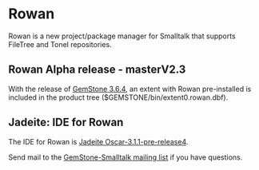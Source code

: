 # Rowan

Rowan is a new project/package manager for Smalltalk that supports FileTree and Tonel repositories.

## Rowan Alpha release - masterV2.3
With the release of [GemStone 3.6.4](https://gemtalksystems.com/products/gs64/versions36x/), an extent with Rowan pre-installed is included in the product tree ($GEMSTONE/bin/extent0.rowan.dbf).

## Jadeite: IDE for Rowan
The IDE for Rowan is [Jadeite Oscar-3.1.1-pre-release4](https://github.com/GemTalk/Jadeite/releases/tag/Oscar-3.1.1-pre-release4).

Send mail to the [GemStone-Smalltalk mailing list](https://lists.gemtalksystems.com/mailman/listinfo/gemstone-smalltalk) if you have questions.
